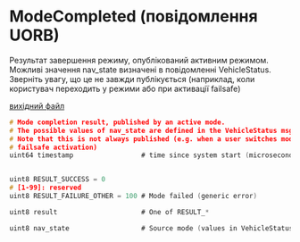 # ModeCompleted (повідомлення UORB)

Результат завершення режиму, опублікований активним режимом. Можливі значення nav_state визначені в повідомленні VehicleStatus. Зверніть увагу, що це не завжди публікується (наприклад, коли користувач переходить у режими або при активації failsafe)

[вихідний файл](https://github.com/PX4/PX4-Autopilot/blob/release/1.15/msg/ModeCompleted.msg)

```c
# Mode completion result, published by an active mode.
# The possible values of nav_state are defined in the VehicleStatus msg.
# Note that this is not always published (e.g. when a user switches modes or on
# failsafe activation)
uint64 timestamp                 # time since system start (microseconds)


uint8 RESULT_SUCCESS = 0
# [1-99]: reserved
uint8 RESULT_FAILURE_OTHER = 100 # Mode failed (generic error)

uint8 result                     # One of RESULT_*

uint8 nav_state                  # Source mode (values in VehicleStatus)


```
